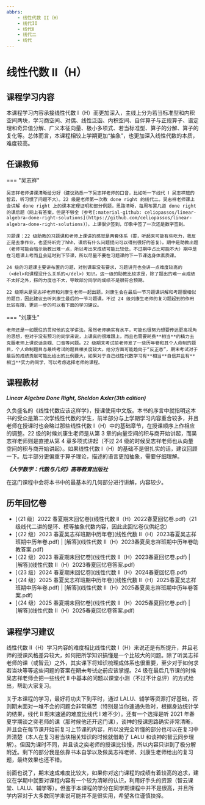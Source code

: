 ```yaml
---
abbrs:
    - 线性代数 II（H）
    - 线代II
    - 线代Ⅱ
    - 线代二
    - 线代
---
```


# 线性代数 Ⅱ（H）

## 课程学习内容

本课程学习内容承接线性代数 I（H）而更加深入，主线上分为若当标准型和内积空间两块，学习商空间、对偶、线性泛函、内积空间、自伴算子与正规算子、谱定理和奇异值分解、广义本征向量、极小多项式、若当标准型、算子的分解、算子的复化等。总体而言，本课程相较上学期更加“抽象”，也更加深入线性代数的本质，难度较高。

## 任课教师

=== "吴志祥"

    吴志祥老师讲课清晰给分好（建议熟悉一下吴志祥老师的口音，比如听一下线代 Ⅰ 吴志祥班的智云，听习惯了问题不大）。22 级是老师第一次教 done right 的线代二。吴志祥老师课上会讲解 done right 上的课本定理证明和部分例题，思路清晰，每周布置几道 done right 的课后题（网上有答案，但是不够全（参考[:material-github: celiopassos/linear-algebra-done-right-solutions](https://github.com/celiopassos/linear-algebra-done-right-solutions)）。上课很少签到，印象中签了一次还是数字签到。

    习题课：22 级助教的习题课和老师上课讲的感觉是两套体系（雾，听起来可能有些吃力，我反正是去拿作业，也坚持听完了hhh，课后有什么问题提问可以得到很好的答复）。期中是助教出题（老师可能会暗示助教出难一点，所以考出来成绩可能比较低，不过期中占比可能不大）期中是在习题课上考而且会延时到下节课，所以尽量不要在习题课的下一节课选身体素质课。

    24 级的习题课主要讲布置的习题，对到课率没有要求，习题讲完也会讲一点难度较高的（<del>和课程没什么关系的</del>）知识。这一级的助教比较求是，除了题出的难一点成绩不太好之外，捞的力度也不大，导致部分同学的成绩不是很符合预期。

    22 级期末是吴志祥老师和刘康生老师一起出题，刘康生会在最后一节习题课讲解和考题很相似的题目，因此建议去听刘康生最后的一节习题课。不过 24 级刘康生老师的复习题起到的作用比较有限，更进一步的可以看下面的学习建议。

=== "刘康生"

    老师还是一如既往的贯彻他的玄学讲法。虽然老师确实有水平，可能也很努力想要传达更高视角的思想，但对于没有预习的同学来说，上课真的很难跟上，而且也需要耗费**相当**的精力去克服老师上课说话含糊、口音等问题。22 级期末考试前老师发了一些历年卷和其个人命制的题目，个人命制题目与最终考试的题目相关度较大。给分方面可能趋向于“反正态”，期末考试对于最后的成绩贡献可能比给出的比例要大，如果对于自己线性代数学习有**相当**自信并且有**相当**实力的同学，可以考虑选择老师的课程。

## 课程教材

***Linear Algebra Done Right, Sheldon Axler(3th edition)***

久负盛名的《线性代数应该这样学》，授课使用中文版。本书的序言中就指明这本书的受众是第二次学线性代数的学生，前半部分与上学期学习内容重合较多，并且老师在授课时也会略过那些线性代数 I（H）中的基础章节，在授课顺序上作相应的调整。22 级的时候刘康生老师是从第 3 章的向量空间的积与商开始讲起，而吴志祥老师则是直接从第 4 章多项式讲起（不过 24 级的时候吴志祥老师也从向量空间的积与商开始讲起）。如果线性代数 I（H）的基础不是很扎实的话，建议回顾一下。后半部分更偏重于算子理论，描述的语言更加抽象，需要仔细理解。

***《大学数学：代数与几何》高等教育出版社***

在这门课程中会将本书中的最基本的几何部分进行讲解，内容较少。

## 历年回忆卷

- [（21 级）2022 春夏期末回忆卷](线性代数 Ⅱ（H）2022春夏回忆卷.pdf)（21 级线代二讲的是环、模等抽象代数内容，因此此回忆卷仅供纪念）
- [（22 级）2023 春夏吴志祥班期中历年卷](线性代数 Ⅱ（H）2023春夏吴志祥班期中历年卷.pdf) | [解答](线性代数 Ⅱ（H）2023春夏吴志祥班期中历年卷助教答案.pdf)
- [（22 级）2023 春夏期末回忆卷](线性代数 Ⅱ（H）2023春夏回忆卷.pdf) | [解答](线性代数 Ⅱ（H）2023春夏回忆卷答案.pdf)
- [（23 级）2024 春夏期末回忆卷](线性代数 Ⅱ（H）2024春夏回忆卷.pdf)
- [（24 级）2025 春夏吴志祥班期中历年卷](线性代数 Ⅱ（H）2025春夏吴志祥班期中历年卷.pdf) | [解答](线性代数 Ⅱ（H）2025春夏吴志祥班期中历年卷答案.pdf)
- [（24 级）2025 春夏期末回忆卷](线性代数 Ⅱ（H）2025春夏回忆卷.pdf) | [解答](线性代数 Ⅱ（H）2025春夏回忆卷答案.pdf)

## 课程学习建议

线性代数 II（H）学习内容的难度相比线性代数 I（H）来说还是有所提升，并且老师的授课风格差异较大，如何把所学知识搞懂是一个比较大的问题。除了听吴志祥老师的课（或智云）之外，其实课下将知识梳理成体系也很重要，至少对于如何求若当块等等这些问题的答案<del>在期末考试之前</del>应该掌握。24 级在最后几节课的时候吴志祥老师会把一些线代 II 中基本的问题以课堂小测（不过不计总评）的方式给出，帮助大家复习。

关于本课程的学习，最好将功夫下到平时，通过 LALU、辅学等资源打好基础，否则期末面对一堆不会的问题会非常痛苦（特别是当你速通失败时，根据身边统计学的结果，线代 II 期末速通的难度比线代 I 难不少）。还有一个选择是听 2021 年春夏学期谈之奕老师的课（那时候他还开这门课），谈神的授课思路确实非常清晰，并且会在每节课开始前复习上节课的内容，所以没完全听懂的部分也可以在复习中弄清楚（本人在复习若当块相关知识的时候就借助了 LALU 和谈神的智云同步理解）。但因为课时不同，并且谈之奕老师的授课比较慢，所以内容只讲到了极分解附近。剩下的部分我是依靠书本自学以及做吴志祥老师、刘康生老师给出的复习题，最终效果也还不错。

前面也说了，期末速成难度比较大，如果你对这门课程的成绩有着较高的追求，建议在学期中就要对课程内容有一个较为清晰的认识，利用好手头的资源（智云课堂、LALU、辅学等）。但鉴于本课程的学分在同学期课程中并不是很高，并且所学内容对于大多数同学来说可能并不是很实用，希望各位谨慎抉择。
